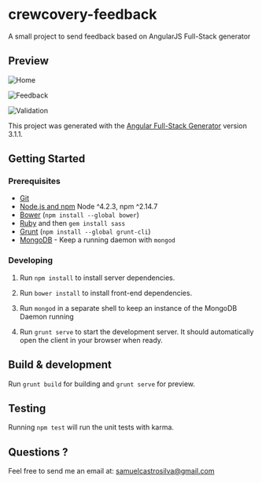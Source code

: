 # crewcovery-feedback

A small project to send feedback based on AngularJS Full-Stack generator

## Preview

![Home](http://samuelcastro.me/crewcovery-2.png "The Home Screen")

![Feedback](http://samuelcastro.me/crewcovery-3.png "The Feedback Screen")

![Validation](http://samuelcastro.me/crewcovery-4.png "The Feedback Screen")

This project was generated with the [Angular Full-Stack Generator](https://github.com/DaftMonk/generator-angular-fullstack) version 3.1.1.

## Getting Started

### Prerequisites

- [Git](https://git-scm.com/)
- [Node.js and npm](nodejs.org) Node ^4.2.3, npm ^2.14.7
- [Bower](bower.io) (`npm install --global bower`)
- [Ruby](https://www.ruby-lang.org) and then `gem install sass`
- [Grunt](http://gruntjs.com/) (`npm install --global grunt-cli`)
- [MongoDB](https://www.mongodb.org/) - Keep a running daemon with `mongod`

### Developing

1. Run `npm install` to install server dependencies.

2. Run `bower install` to install front-end dependencies.

3. Run `mongod` in a separate shell to keep an instance of the MongoDB Daemon running

4. Run `grunt serve` to start the development server. It should automatically open the client in your browser when ready.

## Build & development

Run `grunt build` for building and `grunt serve` for preview.

## Testing

Running `npm test` will run the unit tests with karma.

## Questions ?

Feel free to send me an email at: samuelcastrosilva@gmail.com
